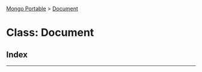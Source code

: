 [Mongo Portable](../README.md) > [Document](../classes/document.md)



# Class: Document

## Index


---
